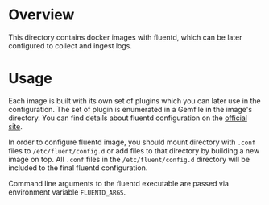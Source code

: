 # Overview

This directory contains docker images with fluentd, which can be later
configured to collect and ingest logs.

# Usage

Each image is built with its own set of plugins which you can later use
in the configuration. The set of plugin is enumerated in a Gemfile in the
image's directory. You can find details about fluentd configuration on the
[official site](http://docs.fluentd.org/articles/config-file).

In order to configure fluentd image, you should mount directory with `.conf`
files to `/etc/fluent/config.d` or add files to that directory by building
a new image on top. All `.conf` files in the `/etc/fluent/config.d` directory
will be included to the final fluentd configuration.

Command line arguments to the fluentd executable are passed
via environment variable `FLUENTD_ARGS`.